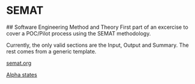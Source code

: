 # SEMAT
## Software Engineering Method and Theory
First part of an excercise to cover a POC/Pilot process using the SEMAT methodology.

Currently, the only valid sections are the Input, Output and Summary. The rest comes from a generic template.

[semat.org](http://semat.org/home)

[Alpha states](http://semat.org/alpha-state-cards-with-abbrev-checklists)
